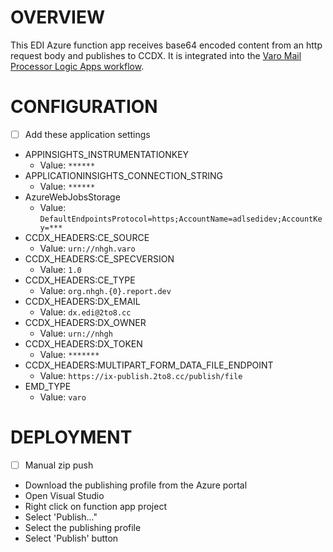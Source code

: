 # OVERVIEW

This EDI Azure function app receives base64 encoded content from an http request body and publishes to CCDX. It is integrated into the [Varo Mail Processor Logic Apps workflow](logic-apps-varo-mail-processor/README.md). 

# CONFIGURATION

- [ ]  Add these application settings
  - APPINSIGHTS_INSTRUMENTATIONKEY
    - Value: `******`
  - APPLICATIONINSIGHTS_CONNECTION_STRING
    - Value: `******`
  - AzureWebJobsStorage
    - Value: `DefaultEndpointsProtocol=https;AccountName=adlsedidev;AccountKey=***`
  - CCDX_HEADERS:CE_SOURCE
    - Value: `urn://nhgh.varo`
  - CCDX_HEADERS:CE_SPECVERSION
    - Value: `1.0`
  - CCDX_HEADERS:CE_TYPE
    - Value: `org.nhgh.{0}.report.dev`
  - CCDX_HEADERS:DX_EMAIL
    - Value: `dx.edi@2to8.cc`
  - CCDX_HEADERS:DX_OWNER
    - Value: `urn://nhgh`
  - CCDX_HEADERS:DX_TOKEN
    - Value: `*******`
  - CCDX_HEADERS:MULTIPART_FORM_DATA_FILE_ENDPOINT
    - Value: `https://ix-publish.2to8.cc/publish/file`
  - EMD_TYPE
    - Value: `varo`
  
# DEPLOYMENT
- [ ]  Manual zip push
  - Download the publishing profile from the Azure portal
  - Open Visual Studio
  - Right click on function app project
  - Select 'Publish..."
  - Select the publishing profile
  - Select 'Publish' button
